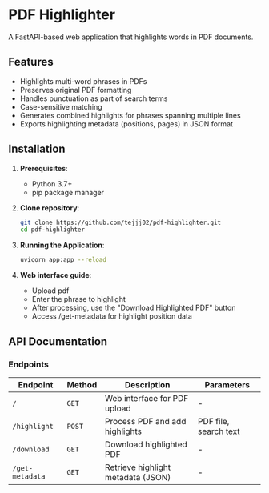 # PDF Highlighter

A FastAPI-based web application that highlights words in PDF documents.

## Features
- Highlights multi-word phrases in PDFs
- Preserves original PDF formatting
- Handles punctuation as part of search terms
- Case-sensitive matching
- Generates combined highlights for phrases spanning multiple lines
- Exports highlighting metadata (positions, pages) in JSON format

## Installation

1. **Prerequisites**:
   - Python 3.7+
   - pip package manager

2. **Clone repository**:
   ```bash
   git clone https://github.com/tejjj02/pdf-highlighter.git
   cd pdf-highlighter
3. **Running the Application**:
   ```bash
   uvicorn app:app --reload
4. **Web interface guide**:
   - Upload pdf
   - Enter the phrase to highlight
   - After processing, use the "Download Highlighted PDF" button
   - Access /get-metadata for highlight position data
##  API Documentation

### Endpoints

| Endpoint      | Method | Description                          | Parameters           |
|---------------|--------|--------------------------------------|----------------------|
| `/`           | `GET`  | Web interface for PDF upload         | -                    |
| `/highlight`  | `POST` | Process PDF and add highlights       | PDF file, search text |
| `/download`   | `GET`  | Download highlighted PDF             | -                    |
| `/get-metadata`| `GET`  | Retrieve highlight metadata (JSON)   | -                    |

